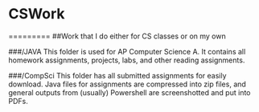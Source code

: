 # CSWork
=========
##Work that I do either for CS classes or on my own

###/JAVA
This folder is used for AP Computer Science A. It contains all homework assignments, projects, labs, and other reading assignments.

###/CompSci
This folder has all submitted assignments for easily download. Java files for assignments are compressed into zip files, and general outputs from (usually) Powershell are screenshotted and put into PDFs.